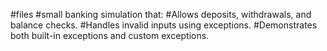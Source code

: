 #files
#small banking simulation that:
#Allows deposits, withdrawals, and balance checks.
#Handles invalid inputs using exceptions.
#Demonstrates both built-in exceptions and custom exceptions.
